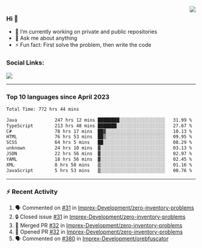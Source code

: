 <!--
<a href="https://wuffy.eu">
  <img align="right" src="https://github.com/ngloader/ngloader/blob/devcard/devcard.png" height="410" width="300" alt="NgLoader's Dev Card"/>
</a>
-->

<a href="https://wuffy.eu">
  <img align="right" src="https://github-readme-stats.vercel.app/api?username=ngloader&count_private=true&include_all_commits=true&show_icons=true&hide_rank=true&theme=dracula" />
</a>

### Hi 👋
- 🔭 I’m currently working on private and public repositories
- 💬 Ask me about anything
- ⚡ Fun fact: First solve the problem, then write the code

### Social Links:
<a href="https://discord.gg/jUtRU5Q">
  <img src="https://dcbadge.limes.pink/api/shield/128286216708685824?style=flat&theme=clean&compact=true" />
</a>

<!--
---

<div>
  <img src="https://github-readme-stats.vercel.app/api/wakatime?username=NgLoader&api_domain=wakapi.wuffy.dev&bg_color=282a36&title_color=ff6e96&icon_color=2F855A&text_color=ffffff&custom_title=Week%20Stats&layout=compact" />
</div>

---

<div>
  <img height="170" align="left" src="https://github-readme-stats.vercel.app/api?username=ngloader&count_private=true&include_all_commits=true&show_icons=true&theme=dracula" />
  <img src="https://github-readme-stats.vercel.app/api/top-langs/?username=ngloader&layout=compact&theme=dracula" />
</div>

---

<a href="https://github.com/ryo-ma/github-profile-trophy">
  <img width=800 src="https://github-profile-trophy.vercel.app/?username=ngloader&column=8&theme=dracula&no-frame=true"/>
</a>
-->

---

### Top 10 languages since April 2023

<!--START_SECTION:waka-->

```txt
Total Time: 772 hrs 44 mins

Java              247 hrs 12 mins ████████░░░░░░░░░░░░░░░░░   31.99 %
TypeScript        213 hrs 48 mins ███████░░░░░░░░░░░░░░░░░░   27.67 %
C#                78 hrs 17 mins  ██▓░░░░░░░░░░░░░░░░░░░░░░   10.13 %
HTML              76 hrs 53 mins  ██▒░░░░░░░░░░░░░░░░░░░░░░   09.95 %
SCSS              64 hrs 5 mins   ██░░░░░░░░░░░░░░░░░░░░░░░   08.29 %
unknown           24 hrs 10 mins  ▓░░░░░░░░░░░░░░░░░░░░░░░░   03.13 %
JSON              22 hrs 56 mins  ▓░░░░░░░░░░░░░░░░░░░░░░░░   02.97 %
YAML              18 hrs 56 mins  ▓░░░░░░░░░░░░░░░░░░░░░░░░   02.45 %
XML               8 hrs 58 mins   ▒░░░░░░░░░░░░░░░░░░░░░░░░   01.16 %
JavaScript        5 hrs 53 mins   ▒░░░░░░░░░░░░░░░░░░░░░░░░   00.76 %
```

<!--END_SECTION:waka-->

---

### :zap: Recent Activity
<!--START_SECTION:activity-->
1. 🗣 Commented on [#31](https://github.com/Imprex-Development/zero-inventory-problems/issues/31#issuecomment-2241813446) in [Imprex-Development/zero-inventory-problems](https://github.com/Imprex-Development/zero-inventory-problems)
2. 🔒 Closed issue [#31](https://github.com/Imprex-Development/zero-inventory-problems/issues/31) in [Imprex-Development/zero-inventory-problems](https://github.com/Imprex-Development/zero-inventory-problems)
3. 🎉 Merged PR [#32](https://github.com/Imprex-Development/zero-inventory-problems/pull/32) in [Imprex-Development/zero-inventory-problems](https://github.com/Imprex-Development/zero-inventory-problems)
4. 💪 Opened PR [#32](https://github.com/Imprex-Development/zero-inventory-problems/pull/32) in [Imprex-Development/zero-inventory-problems](https://github.com/Imprex-Development/zero-inventory-problems)
5. 🗣 Commented on [#380](https://github.com/Imprex-Development/orebfuscator/issues/380#issuecomment-2231060702) in [Imprex-Development/orebfuscator](https://github.com/Imprex-Development/orebfuscator)
<!--END_SECTION:activity-->
